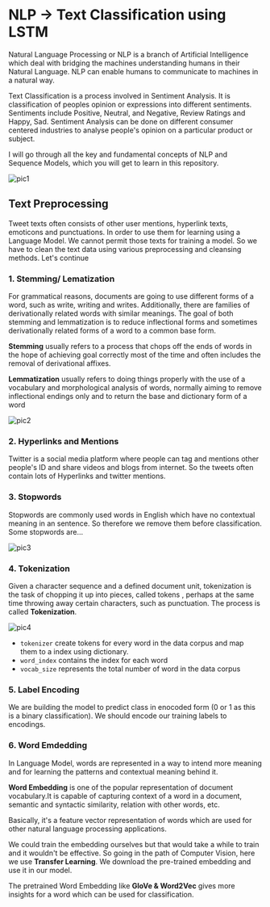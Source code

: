 # NLP -> Text Classification using LSTM

Natural Language Processing or NLP is a branch of Artificial Intelligence which deal with bridging the machines understanding humans in their Natural Language. NLP can enable humans to communicate to machines in a natural way.

Text Classification is a process involved in Sentiment Analysis. It is classification of peoples opinion or expressions into different sentiments. Sentiments include Positive, Neutral, and Negative, Review Ratings and Happy, Sad. Sentiment Analysis can be done on different consumer centered industries to analyse people's opinion on a particular product or subject.

I will go through all the key and fundamental concepts of NLP and Sequence Models, which you will get to learn in this repository.

![pic1](https://user-images.githubusercontent.com/35486320/216017228-ecf48fba-6dac-45af-9ded-87c73b727969.png)

## Text Preprocessing

Tweet texts often consists of other user mentions, hyperlink texts, emoticons and punctuations. In order to use them for learning using a Language Model. We cannot permit those texts for training a model. So we have to clean the text data using various preprocessing and cleansing methods. Let's continue

### 1. Stemming/ Lematization

For grammatical reasons, documents are going to use different forms of a word, such as write, writing and writes. Additionally, there are families of derivationally related words with similar meanings. The goal of both stemming and lemmatization is to reduce inflectional forms and sometimes derivationally related forms of a word to a common base form.

**Stemming** usually refers to a process that chops off the ends of words in the hope of achieving goal correctly most of the time and often includes the removal of derivational affixes.

**Lemmatization** usually refers to doing things properly with the use of a vocabulary and morphological analysis of words, normally aiming to remove inflectional endings only and to return the base and dictionary form of a word

![pic2](https://user-images.githubusercontent.com/35486320/216248557-9e9ed24c-a33f-4ab2-9a4c-4055dc5bd7f7.png)

### 2. Hyperlinks and Mentions

Twitter is a social media platform where people can tag and mentions other people's ID and share videos and blogs from internet. So the tweets often contain lots of Hyperlinks and twitter mentions.

### 3. Stopwords

Stopwords are commonly used words in English which have no contextual meaning in an sentence. So therefore we remove them before classification. Some stopwords are...

![pic3](https://user-images.githubusercontent.com/35486320/216248924-9911d867-0d11-499e-8a8f-a6844559d981.png)

### 4. Tokenization

Given a character sequence and a defined document unit, tokenization is the task of chopping it up into pieces, called tokens , perhaps at the same time throwing away certain characters, such as punctuation. The process is called **Tokenization**.

![pic4](https://user-images.githubusercontent.com/35486320/217239796-4d608b98-b108-4b4e-921d-3f18f9e92f89.png)

- `tokenizer` create tokens for every word in the data corpus and map them to a index using dictionary.
- `word_index` contains the index for each word
- `vocab_size` represents the total number of word in the data corpus

### 5. Label Encoding

We are building the model to predict class in enocoded form (0 or 1 as this is a binary classification). We should encode our training labels to encodings.

### 6. Word Emdedding

In Language Model, words are represented in a way to intend more meaning and for learning the patterns and contextual meaning behind it.

**Word Embedding** is one of the popular representation of document vocabulary.It is capable of capturing context of a word in a document, semantic and syntactic similarity, relation with other words, etc.

Basically, it's a feature vector representation of words which are used for other natural language processing applications.

We could train the embedding ourselves but that would take a while to train and it wouldn't be effective. So going in the path of Computer Vision, here we use **Transfer Learning**. We download the pre-trained embedding and use it in our model.

The pretrained Word Embedding like **GloVe & Word2Vec** gives more insights for a word which can be used for classification.
